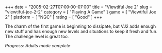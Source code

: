 +++
date = "2005-02-27T07:00:00-07:00"
title = "Viewtiful Joe 2"
slug = "viewtiful-joe-2-2"
category = [ "Playing A Game" ]
game = [ "Viewtiful Joe 2" ]
platform = [ "NGC" ]
rating = [ "Good" ]
+++

The charm of the first game is beginning to dissipate, but VJ2 adds enough new stuff and has enough new levels and situations to keep it fresh and fun. The challenge level is great too.

<i>Progress: Adults mode complete</i>